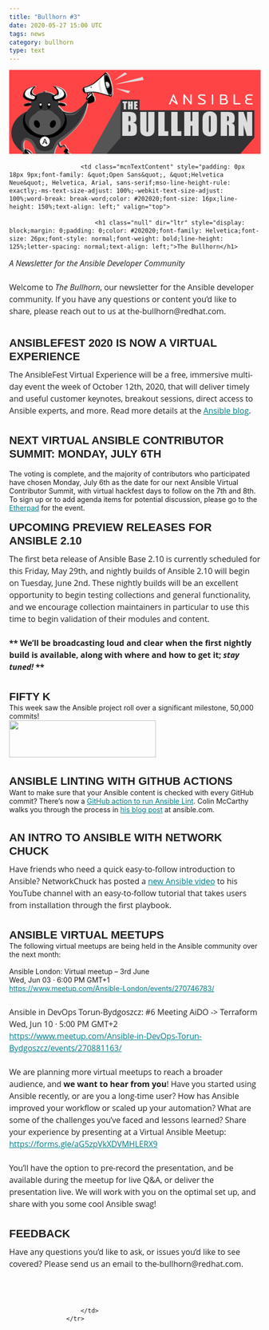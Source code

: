 ```yaml
---
title: "Bullhorn #3"
date: 2020-05-27 15:00 UTC
tags: news
category: bullhorn
type: text
---
```


![Ansible Bullhorn banner](/images/bullhorn-banner-mango.png)

<tr>
                        
                        <td class="mcnTextContent" style="padding: 0px 18px 9px;font-family: &quot;Open Sans&quot;, &quot;Helvetica Neue&quot;, Helvetica, Arial, sans-serif;mso-line-height-rule: exactly;-ms-text-size-adjust: 100%;-webkit-text-size-adjust: 100%;word-break: break-word;color: #202020;font-size: 16px;line-height: 150%;text-align: left;" valign="top">
                        
                            <h1 class="null" dir="ltr" style="display: block;margin: 0;padding: 0;color: #202020;font-family: Helvetica;font-size: 26px;font-style: normal;font-weight: bold;line-height: 125%;letter-spacing: normal;text-align: left;">The Bullhorn</h1>

<p dir="ltr" style="font-family: &quot;Open Sans&quot;, &quot;Helvetica Neue&quot;, Helvetica, Arial, sans-serif;margin: 10px 0;padding: 0;mso-line-height-rule: exactly;-ms-text-size-adjust: 100%;-webkit-text-size-adjust: 100%;color: #202020;font-size: 16px;line-height: 150%;text-align: left;"><em>A Newsletter for the Ansible Developer Community</em><br>
<br>
Welcome to <em>The Bullhorn</em>, our newsletter for the Ansible developer community. If you have any questions or content you’d like to share, please reach out to us at the-bullhorn@redhat.com.</p>

<h2 class="null" dir="ltr" style="display: block;margin: 0;padding: 0;color: #202020;font-family: Helvetica;font-size: 22px;font-style: normal;font-weight: bold;line-height: 125%;letter-spacing: normal;text-align: left;">&nbsp;</h2>

<h2 class="null" dir="ltr" style="display: block;margin: 0;padding: 0;color: #202020;font-family: Helvetica;font-size: 22px;font-style: normal;font-weight: bold;line-height: 125%;letter-spacing: normal;text-align: left;">ANSIBLEFEST 2020 IS NOW A VIRTUAL EXPERIENCE</h2>

<p dir="ltr" style="font-family: &quot;Open Sans&quot;, &quot;Helvetica Neue&quot;, Helvetica, Arial, sans-serif;margin: 10px 0;padding: 0;mso-line-height-rule: exactly;-ms-text-size-adjust: 100%;-webkit-text-size-adjust: 100%;color: #202020;font-size: 16px;line-height: 150%;text-align: left;">The AnsibleFest Virtual Experience will be a free, immersive multi-day event the week of October 12th, 2020, that will deliver timely and useful customer keynotes, breakout sessions, direct access to Ansible experts, and more. Read more details at the <a href="https://www.ansible.com/blog/ansiblefest-2020-is-now-a-virtual-experience" style="mso-line-height-rule: exactly;-ms-text-size-adjust: 100%;-webkit-text-size-adjust: 100%;color: #007C89;font-weight: normal;text-decoration: underline;">Ansible blog</a>.<br>
&nbsp;</p>

<h2 class="null" style="display: block;margin: 0;padding: 0;color: #202020;font-family: Helvetica;font-size: 22px;font-style: normal;font-weight: bold;line-height: 125%;letter-spacing: normal;text-align: left;">NEXT VIRTUAL ANSIBLE CONTRIBUTOR SUMMIT: MONDAY, JULY 6TH</h2>
<br>
The voting is complete, and the majority of contributors who participated have chosen Monday, July 6th as the date for our next Ansible Virtual Contributor Summit, with virtual hackfest days to follow on the 7th and 8th. To sign up or to add agenda items for potential discussion, please go to the <a href="https://etherpad.opendev.org/p/virtual-ansible-contributor-summit-july-2020" style="mso-line-height-rule: exactly;-ms-text-size-adjust: 100%;-webkit-text-size-adjust: 100%;color: #007C89;font-weight: normal;text-decoration: underline;">Etherpad</a> for the event.&nbsp;<br>
&nbsp;
<h2 class="null" dir="ltr" style="display: block;margin: 0;padding: 0;color: #202020;font-family: Helvetica;font-size: 22px;font-style: normal;font-weight: bold;line-height: 125%;letter-spacing: normal;text-align: left;">UPCOMING PREVIEW RELEASES FOR ANSIBLE 2.10</h2>

<p dir="ltr" style="font-family: &quot;Open Sans&quot;, &quot;Helvetica Neue&quot;, Helvetica, Arial, sans-serif;margin: 10px 0;padding: 0;mso-line-height-rule: exactly;-ms-text-size-adjust: 100%;-webkit-text-size-adjust: 100%;color: #202020;font-size: 16px;line-height: 150%;text-align: left;">The first beta release of Ansible Base 2.10 is currently scheduled for this Friday, May 29th, and nightly builds of Ansible 2.10 will begin on Tuesday, June 2nd. These nightly builds will be an excellent opportunity to begin testing collections and general functionality, and we encourage collection maintainers in particular to use this time to begin validation of their modules and content.<br>
<br>
<strong>** We’ll be broadcasting loud and clear when the first nightly build is available, along with where and how to get it; <em>stay tuned! </em>**</strong><br>
&nbsp;</p>

<h2 class="null" style="display: block;margin: 0;padding: 0;color: #202020;font-family: Helvetica;font-size: 22px;font-style: normal;font-weight: bold;line-height: 125%;letter-spacing: normal;text-align: left;">FIFTY K</h2>
This week saw the Ansible project roll over a significant milestone, 50,000 commits!

<h2 class="null" style="display: block;margin: 0;padding: 0;color: #202020;font-family: Helvetica;font-size: 22px;font-style: normal;font-weight: bold;line-height: 125%;letter-spacing: normal;text-align: left;"><img data-file-id="5229442" src="https://mcusercontent.com/56d874e027110e35dea0e03c1/images/6701c49d-d779-4724-9324-0c35a6832979.png" style="border: 0px;width: 294px;height: 74px;margin: 0px;outline: none;text-decoration: none;-ms-interpolation-mode: bicubic;" width="294" height="74"><br>
<br>
ANSIBLE LINTING WITH GITHUB ACTIONS</h2>
Want to make sure that your Ansible content is checked with every GitHub commit? There’s now a <a href="https://github.com/marketplace/actions/ansible-lint" style="mso-line-height-rule: exactly;-ms-text-size-adjust: 100%;-webkit-text-size-adjust: 100%;color: #007C89;font-weight: normal;text-decoration: underline;">GitHub action to run Ansible Lint</a>. Colin McCarthy walks you through the process in <a href="https://www.ansible.com/blog/ansible-linting-with-github-actions" style="mso-line-height-rule: exactly;-ms-text-size-adjust: 100%;-webkit-text-size-adjust: 100%;color: #007C89;font-weight: normal;text-decoration: underline;">his blog post</a> at ansible.com.<br>
<br>
&nbsp;
<h2 class="null" dir="ltr" style="display: block;margin: 0;padding: 0;color: #202020;font-family: Helvetica;font-size: 22px;font-style: normal;font-weight: bold;line-height: 125%;letter-spacing: normal;text-align: left;">AN INTRO TO ANSIBLE WITH NETWORK CHUCK</h2>

<p dir="ltr" style="font-family: &quot;Open Sans&quot;, &quot;Helvetica Neue&quot;, Helvetica, Arial, sans-serif;margin: 10px 0;padding: 0;mso-line-height-rule: exactly;-ms-text-size-adjust: 100%;-webkit-text-size-adjust: 100%;color: #202020;font-size: 16px;line-height: 150%;text-align: left;">Have friends who need a quick easy-to-follow introduction to Ansible? NetworkChuck has posted a <a href="https://www.youtube.com/watch?v=5hycyr-8EKs&amp;feature=youtu.be" style="mso-line-height-rule: exactly;-ms-text-size-adjust: 100%;-webkit-text-size-adjust: 100%;color: #007C89;font-weight: normal;text-decoration: underline;">new Ansible video</a> to his YouTube channel with an easy-to-follow tutorial that takes users from installation through the first playbook.&nbsp;<br>
&nbsp;</p>

<h2 class="null" style="display: block;margin: 0;padding: 0;color: #202020;font-family: Helvetica;font-size: 22px;font-style: normal;font-weight: bold;line-height: 125%;letter-spacing: normal;text-align: left;">ANSIBLE VIRTUAL MEETUPS</h2>
The following virtual meetups are being held in the Ansible community over the next month:<br>
<br>
<span>Ansible London: Virtual meetup – 3rd June</span><br>
Wed, Jun 03 · 6:00 PM GMT+1<br>
<a href="https://www.meetup.com/Ansible-London/events/270746783/" style="mso-line-height-rule: exactly;-ms-text-size-adjust: 100%;-webkit-text-size-adjust: 100%;color: #007C89;font-weight: normal;text-decoration: underline;">https://www.meetup.com/Ansible-London/events/270746783/</a><br>
&nbsp;
<p dir="ltr" style="font-family: &quot;Open Sans&quot;, &quot;Helvetica Neue&quot;, Helvetica, Arial, sans-serif;margin: 10px 0;padding: 0;mso-line-height-rule: exactly;-ms-text-size-adjust: 100%;-webkit-text-size-adjust: 100%;color: #202020;font-size: 16px;line-height: 150%;text-align: left;"><span>Ansible in DevOps Torun-Bydgoszcz: #6 Meeting AiDO -&gt; Terraform<br>
Wed, Jun 10 · 5:00 PM GMT+2</span><br>
<span><a href="https://www.meetup.com/Ansible-in-DevOps-Torun-Bydgoszcz/events/270881163/" style="mso-line-height-rule: exactly;-ms-text-size-adjust: 100%;-webkit-text-size-adjust: 100%;color: #007C89;font-weight: normal;text-decoration: underline;">https://www.meetup.com/Ansible-in-DevOps-Torun-Bydgoszcz/events/270881163/</a></span><br>
<br>
We are planning more virtual meetups to reach a broader audience, and <strong>we want to hear from you</strong>! Have you started using Ansible recently, or are you a long-time user? How has Ansible improved your workflow or scaled up your automation? What are some of the challenges you’ve faced and lessons learned? Share your experience by presenting at a Virtual Ansible Meetup: <a href="https://forms.gle/aG5zpVkXDVMHLERX9" style="mso-line-height-rule: exactly;-ms-text-size-adjust: 100%;-webkit-text-size-adjust: 100%;color: #007C89;font-weight: normal;text-decoration: underline;">https://forms.gle/aG5zpVkXDVMHLERX9</a><br>
<br>
You’ll have the option to pre-record the presentation, and be available during the meetup for live Q&amp;A, or deliver the presentation live. We will work with you on the optimal set up, and share with you some cool Ansible swag!<br>
&nbsp;</p>

<h2 class="null" dir="ltr" style="display: block;margin: 0;padding: 0;color: #202020;font-family: Helvetica;font-size: 22px;font-style: normal;font-weight: bold;line-height: 125%;letter-spacing: normal;text-align: left;">FEEDBACK</h2>

<p dir="ltr" style="font-family: &quot;Open Sans&quot;, &quot;Helvetica Neue&quot;, Helvetica, Arial, sans-serif;margin: 10px 0;padding: 0;mso-line-height-rule: exactly;-ms-text-size-adjust: 100%;-webkit-text-size-adjust: 100%;color: #202020;font-size: 16px;line-height: 150%;text-align: left;">Have any questions you’d like to ask, or issues you’d like to see covered? Please send us an email to the-bullhorn@redhat.com.</p>
&nbsp;

<h1 class="null" dir="ltr" style="display: block;margin: 0;padding: 0;color: #202020;font-family: Helvetica;font-size: 26px;font-style: normal;font-weight: bold;line-height: 125%;letter-spacing: normal;text-align: left;">&nbsp;</h1>

                        </td>
                    </tr>
                
